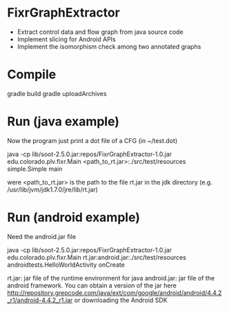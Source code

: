# FixrGraphExtractor

- Extract control data and flow graph from java source code
- Implement slicing for Android APIs
- Implement the isomorphism check among two annotated graphs

# Compile
gradle build
gradle uploadArchives

# Run (java example)
Now the program just print a dot file of a CFG (in ~/test.dot)

java -cp lib/soot-2.5.0.jar:repos/FixrGraphExtractor-1.0.jar edu.colorado.plv.fixr.Main <path_to_rt.jar>:./src/test/resources simple.Simple main

were <path_to_rt.jar> is the path to the file rt.jar in the jdk directory (e.g. /usr/lib/jvm/jdk1.7.0/jre/lib/rt.jar)


# Run (android example)
Need the android.jar file

java -cp lib/soot-2.5.0.jar:repos/FixrGraphExtractor-1.0.jar edu.colorado.plv.fixr.Main rt.jar:android.jar:./src/test/resources androidtests.HelloWorldActivity onCreate

rt.jar: jar file of the runtime environment for java
android.jar: jar file of the android framework.
You can obtain a version of the jar here http://repository.grepcode.com/java/ext/com/google/android/android/4.4.2_r1/android-4.4.2_r1.jar or downloading the Android SDK
